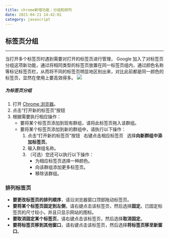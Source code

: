 ```yaml
---
title: chrome新增功能：分组和排列
date: 2021-04-21 14:42:01
category: javascript
---
```

## 标签页分组
---
当打开多个标签页时遇到需要对打开的标签页进行管理， Google 加入了对标签页分组这项新功能，通过将相同类型的标签页放置在同一标签页组内，通过颜色名称等标记标签页栏，从而将不同的标签页明显地区别出来，对比此前都是同一颜色的标签页，显然在使用上要高效得多。
![](https://upload-images.jianshu.io/upload_images/10024246-4ce13c576433f407.png?imageMogr2/auto-orient/strip%7CimageView2/2/w/1240)

##### 为标签页分组

1.  打开 [Chrome 浏览器](https://chrome.google.com/)。
2.  点击“打开新的标签页”按钮 
3.  根据需要执行相应操作：
    *   要将某个标签页添加到现有群组，请将此标签页拖入该群组。
    *   要将某个标签页添加到新的群组中，请执行以下操作：
        1.  点击“打开新的标签页”按钮 
             右键点击相应标签页 
             选择**向新群组中添加标签页**。
        2.  输入群组名称。
        3.  （可选）您还可以执行以下操作：
            *   为相应标签页选择一种颜色。
            *   向该群组添加更多标签页。
            *   移除该群组。

### 排列标签页

*   **要更改标签页的排列顺序**，请沿浏览器窗口顶部拖动标签页。
*   **要将某个标签页固定到左侧**，请右键点击该标签页，然后选择**固定**。已固定标签页的尺寸较小，并且只显示网站的图标。
*   **要取消固定某个标签页**，请右键点击该标签页，然后选择**取消固定**。
*   **要将标签页移到其他窗口**，请右键点击该标签页，然后选择**将标签页移至新窗口**。


